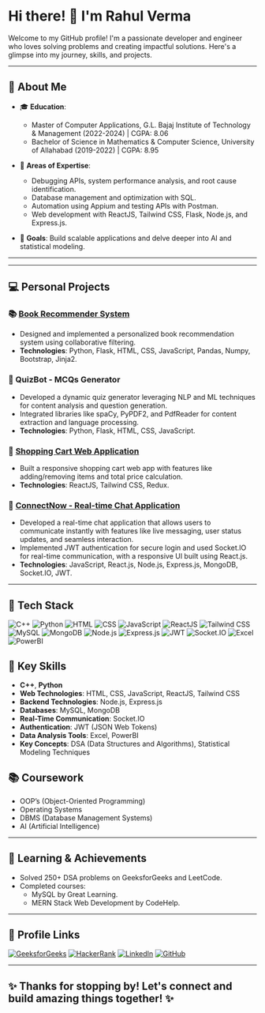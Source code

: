 # Hi there! 👋 I'm Rahul Verma

Welcome to my GitHub profile! I'm a passionate developer and engineer who loves solving problems and creating impactful solutions. Here's a glimpse into my journey, skills, and projects.

---

## 🌟 About Me
- 🎓 **Education**: 
  - Master of Computer Applications, G.L. Bajaj Institute of Technology & Management (2022-2024) | CGPA: 8.06
  - Bachelor of Science in Mathematics & Computer Science, University of Allahabad (2019-2022) | CGPA: 8.95

- 🔭 **Areas of Expertise**: 
  - Debugging APIs, system performance analysis, and root cause identification.
  - Database management and optimization with SQL.
  - Automation using Appium and testing APIs with Postman.
  - Web development with ReactJS, Tailwind CSS, Flask, Node.js, and Express.js.
- 🎯 **Goals**: Build scalable applications and delve deeper into AI and statistical modeling.

---


---

## 💻 Personal Projects

### 📚 [Book Recommender System](https://book-recommender-sys-ehct.onrender.com)
- Designed and implemented a personalized book recommendation system using collaborative filtering.
- **Technologies**: Python, Flask, HTML, CSS, JavaScript, Pandas, Numpy, Bootstrap, Jinja2.

### 🤖 QuizBot - MCQs Generator
- Developed a dynamic quiz generator leveraging NLP and ML techniques for content analysis and question generation.
- Integrated libraries like spaCy, PyPDF2, and PdfReader for content extraction and language processing.
- **Technologies**: Python, Flask, HTML, CSS, JavaScript.

### 🛒 [Shopping Cart Web Application](https://ezomzy-shopping-app.vercel.app/)
- Built a responsive shopping cart web app with features like adding/removing items and total price calculation.
- **Technologies**: ReactJS, Tailwind CSS, Redux.

### 💬 [ConnectNow - Real-time Chat Application](#)
- Developed a real-time chat application that allows users to communicate instantly with features like live messaging, user status updates, and seamless interaction.
- Implemented JWT authentication for secure login and used Socket.IO for real-time communication, with a responsive UI built using React.js.
- **Technologies**: JavaScript, React.js, Node.js, Express.js, MongoDB, Socket.IO, JWT.

---

## 🚀 Tech Stack

![C++](https://img.shields.io/badge/C%2B%2B-00599C?style=for-the-badge&logo=c%2B%2B&logoColor=white)
![Python](https://img.shields.io/badge/Python-3776AB?style=for-the-badge&logo=python&logoColor=white)
![HTML](https://img.shields.io/badge/HTML-E34F26?style=for-the-badge&logo=html5&logoColor=white)
![CSS](https://img.shields.io/badge/CSS-1572B6?style=for-the-badge&logo=css3&logoColor=white)
![JavaScript](https://img.shields.io/badge/JavaScript-F7DF1E?style=for-the-badge&logo=javascript&logoColor=black)
![ReactJS](https://img.shields.io/badge/ReactJS-61DAFB?style=for-the-badge&logo=react&logoColor=black)
![Tailwind CSS](https://img.shields.io/badge/Tailwind_CSS-38B2AC?style=for-the-badge&logo=tailwind-css&logoColor=white)
![MySQL](https://img.shields.io/badge/MySQL-4479A1?style=for-the-badge&logo=MySQL&logoColor=white)
![MongoDB](https://img.shields.io/badge/MongoDB-47A248?style=for-the-badge&logo=mongodb&logoColor=white)
![Node.js](https://img.shields.io/badge/Node.js-339933?style=for-the-badge&logo=node.js&logoColor=white)
![Express.js](https://img.shields.io/badge/Express.js-000000?style=for-the-badge&logo=express&logoColor=white)
![JWT](https://img.shields.io/badge/JWT-%23FF8C00?style=for-the-badge&logo=json-web-tokens&logoColor=white)
![Socket.IO](https://img.shields.io/badge/Socket.IO-010001?style=for-the-badge&logo=socket-dot-io&logoColor=white)
![Excel](https://img.shields.io/badge/Excel-217346?style=for-the-badge&logo=microsoft-excel&logoColor=white)
![PowerBI](https://img.shields.io/badge/PowerBI-F2C811?style=for-the-badge&logo=microsoft-powerbi&logoColor=black)

## 🌟 Key Skills
- **C++**, **Python**  
- **Web Technologies**: HTML, CSS, JavaScript, ReactJS, Tailwind CSS  
- **Backend Technologies**: Node.js, Express.js  
- **Databases**: MySQL, MongoDB  
- **Real-Time Communication**: Socket.IO  
- **Authentication**: JWT (JSON Web Tokens)  
- **Data Analysis Tools**: Excel, PowerBI  
- **Key Concepts**: DSA (Data Structures and Algorithms), Statistical Modeling Techniques  

## 📚 Coursework
- OOP’s (Object-Oriented Programming)
- Operating Systems
- DBMS (Database Management Systems)
- AI (Artificial Intelligence)

---

## 🌱 Learning & Achievements
- Solved 250+ DSA problems on GeeksforGeeks and LeetCode.
- Completed courses:
  - MySQL by Great Learning.
  - MERN Stack Web Development by CodeHelp.

---

## 🔗 Profile Links
[![GeeksforGeeks](https://img.shields.io/badge/GeeksforGeeks-%2300C853.svg?style=for-the-badge&logo=GeeksforGeeks&logoColor=white)](https://www.geeksforgeeks.org/user/geeky_rahul/)
[![HackerRank](https://img.shields.io/badge/HackerRank-%2300EA64.svg?style=for-the-badge&logo=HackerRank&logoColor=white)](https://www.hackerrank.com/profile/rahulmca1glbajaj)
[![LinkedIn](https://img.shields.io/badge/LinkedIn-%230077B5.svg?style=for-the-badge&logo=LinkedIn&logoColor=white)](https://www.linkedin.com/in/rahul-verma-12345)
[![GitHub](https://img.shields.io/badge/GitHub-%2312100E.svg?style=for-the-badge&logo=github&logoColor=white)](https://github.com/vrahul2108)

---

## ✨ Thanks for stopping by! Let's connect and build amazing things together! ✨


